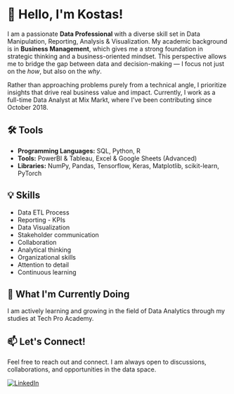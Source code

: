 # 👋 Hello, I'm Kostas!

I am a passionate **Data Professional** with a diverse skill set in Data Manipulation, Reporting, Analysis & Visualization. 
My academic background is in **Business Management**, which gives me a strong foundation in strategic thinking and a business-oriented mindset. This perspective allows me to bridge the gap between data and decision-making — I focus not just on the *how*, but also on the *why*.  

Rather than approaching problems purely from a technical angle, I prioritize insights that drive real business value and impact.
Currently, I work as a full-time Data Analyst at Mix Markt, where I've been contributing since October 2018. 

## 🛠️ Tools

- **Programming Languages:** SQL, Python, R
- **Tools:** PowerBI & Tableau, Excel & Google Sheets (Advanced)
- **Libraries:** NumPy, Pandas, Tensorflow, Keras, Matplotlib, scikit-learn, PyTorch

## 💡 Skills

- Data ETL Process
- Reporting - KPIs
- Data Visualization
- Stakeholder communication
- Collaboration
- Analytical thinking
- Organizational skills
- Attention to detail
- Continuous learning


## 🚀 What I'm Currently Doing

I am actively learning and growing in the field of Data Analytics through my studies at Tech Pro Academy.

## 📫 Let's Connect!

Feel free to reach out and connect. I am always open to discussions, collaborations, and opportunities in the data space.

[![LinkedIn](https://img.shields.io/badge/LinkedIn-Connect-blue)](https://www.linkedin.com/in/konstantinos-kesidis/)

